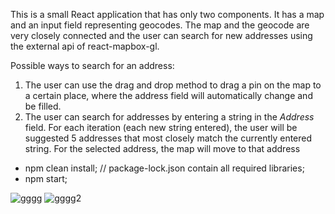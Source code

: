 

This is a small React application that has only two components. It has a map and an input field representing geocodes. The map and the geocode are very closely connected and the user can search for new addresses using the external api of react-mapbox-gl.

Possible ways to search for an address:
1. The user can use the drag and drop method to drag a pin on the map to a certain place, where the address field will automatically change and be filled.
2. The user can search for addresses by entering a string in the *Address* field. For each iteration (each new string entered), the user will be suggested 5 addresses that most closely match the currently entered string. For the selected address, the map will move to that address


- npm clean install; // package-lock.json contain all required libraries;
- npm start;


![gggg](https://user-images.githubusercontent.com/57072437/178556525-974bf8e2-0a6e-416e-b514-c2db1c2a7ce0.png)
![gggg2](https://user-images.githubusercontent.com/57072437/178556530-6c653871-8089-41de-b2d6-1454f14cc9c8.png)
